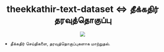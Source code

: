<h1 align="center"><b>theekkathir-text-dataset <=> தீக்கதிர் தரவுத்தொகுப்பு</b></h1>
<p align="center">
  <img src="https://github.com/user-attachments/assets/3731edf1-70b9-4e0a-98c1-6b89c4e03395" />
</p>

- தீக்கதிர் செய்திகளை, தரவுத்தொகுப்புகளாக மாற்றுதல்.
